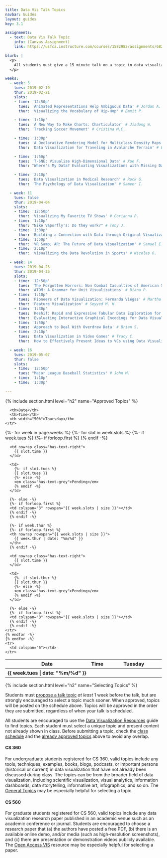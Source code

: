 ```yaml
---
title: Data Vis Talk Topics
navbar: Guides
layout: guides
key: 3.1

assignments:
  - text: Data Vis Talk Topic
    info: (Canvas Assignment)
    link: https://usfca.instructure.com/courses/1582982/assignments/6829299

blurb: |
  <p>
    All students must give a 15 minute talk on a topic in data visualization. This guide explains the talk topic requirements. See the general <a href="data-vis-talks.html">Data Vis Talks</a> guide for more details on other requirements.
  </p>

weeks:
  - week: 5
    tues: 2019-02-19
    thur: 2019-02-21
    slots:
    - time: '12:50p'
      tues: 'Animated Representations Help Ambiguous Data' # Jordan A.
      thur: 'Visualizing the Vocabulary of Hip-Hop' # Emmit P.

    - time: '1:10p'
      tues: 'A New Way to Make Charts: Charticulator' # Jiadong W.
      thur: 'Tracking Soccer Movement' # Cristina M.C.

    - time: '1:30p'
      tues: 'A Declarative Rendering Model for Multiclass Density Maps' # Tong W.
      thur: 'Data Visualization for Traveling in Avalanche Terrain' # Enrique B.

    - time: '1:50p'
      tues: 'T-SNE: Visualize High-Dimensional Data' # Xue F.
      thur: "Where's My Data? Evaluating Visualizations with Missing Data" # Gudbrand S.

    - time: '2:10p'
      tues: 'Data Visualization in Medical Research' # Rock G.
      thur: 'The Psychology of Data Visualization' # Sameer I.

  - week: 11
    tues: false
    thur: 2019-04-04
    slots:
    - time: '12:50p'
      thur: 'Visualizing My Favorite TV Shows' # Corianna P.
    - time: '1:10p'
      thur: "Nike Vaporfly's: Do they work?" # Tony J.
    - time: '1:30p'
      thur: 'Building a Connection with Data through Original Visualization' # Darianne L.
    - time: '1:50p'
      thur: 'VR &amp; AR: The Future of Data Visualization' # Samuel E. O.
    - time: '2:10p'
      thur: 'Visualizing the Data Revolution in Sports' # Nicolas O.

  - week: 14
    tues: 2019-04-23
    thur: 2019-04-25
    slots:
    - time: '12:50p'
      tues: 'The Forgotten Horrors: Non Combat Casualties of American Servicemen' # David M.
      thur: 'ATOM: A Grammar for Unit Visualizations' # Diana P.
    - time: '1:10p'
      tues: 'Pioneers of Data Visualization: Fernanda Viégas' # Martha S.
      thur: 'Feature Visualization' # Seyyed M. H.
    - time: '1:30p'
      tues: 'Keshif: Rapid and Expressive Tabular Data Exploration for Novices' # Divya V.
      thur: 'Evaluating Interactive Graphical Encodings for Data Visualization' # Neal S.
    - time: '1:50p'
      tues: 'Approach to Deal With Overdraw Data' # Brian S.
    - time: '2:10p'
      tues: 'Data Visualization in Video Games' # Tracy C.
      thur: 'How to Effectively Present Ideas to VCs using Data Visualization' # Kibeom K.

  - week: 16
    tues: 2019-05-07
    thur: false
    slots:
    - time: '12:50p'
      tues: "Major League Baseball Statistics" # John M.
    - time: '1:10p'
    - time: '1:30p'

---
```


{% include section.html level="h2" name="Approved Topics" %}

<table class="table is-narrow">
  <thead>
    <tr>
      <th>Date</th>
      <th>Time</th>
      <th width="50%">Tuesday</th>

      <th>Date</th>
      <th>Time</th>
      <th width="50%">Thursday</th>
    </tr>
  </thead>

  <tbody>
    {%- for week in page.weeks %}
    {%- for slot in week.slots %}
    <tr>
      {%- if week.tues %}
      {%- if forloop.first %}
      <th nowrap rowspan="{{ week.slots | size }}">
        {{ week.tues | date: "%m/%d" }}
      </th>
      {% endif -%}

      <td nowrap class="has-text-right">
        {{ slot.time }}
      </td>

      <td>
        {%- if slot.tues %}
        {{ slot.tues }}
        {%- else -%}
        <em class="has-text-grey">Pending</em>
        {% endif -%}
      </td>

      {%- else -%}
      {%- if forloop.first %}
      <td colspan="3" rowspan="{{ week.slots | size }}"></td>
      {% endif -%}
      {% endif -%}

      {%- if week.thur %}
      {%- if forloop.first %}
      <th nowrap rowspan="{{ week.slots | size }}">
        {{ week.thur | date: "%m/%d" }}
      </th>
      {% endif -%}

      <td nowrap class="has-text-right">
        {{ slot.time }}
      </td>

      <td>
        {%- if slot.thur %}
        {{ slot.thur }}
        {%- else -%}
        <em class="has-text-grey">Pending</em>
        {% endif -%}
      </td>

      {%- else -%}
      {%- if forloop.first %}
      <td colspan="3" rowspan="{{ week.slots | size }}"></td>
      {% endif -%}
      {% endif -%}
    </tr>
    {% endfor -%}
    {% endfor -%}
    <tr>
      <td colspan="6"></td>
    </tr>
  </tbody>


</table>

{% include section.html level="h2" name="Selecting Topics" %}

Students must [propose a talk topic](https://usfca.instructure.com/courses/1582982/assignments/6829299) *at least* 1 week before the talk, but are strongly encouraged to select a topic much sooner. When approved, topics will be posted on the schedule above. Topics will be approved in the order they are submitted, regardless of when your talk is scheduled.

All students are encouraged to use the [Data Visualization Resources](/guides/general/resources.html) guide to find topics. Each student must select a unique topic and present content not already shown in class. Before submitting a topic, check the [class schedule](/schedule.html) and the [already approved topics](#approved-topics) above to avoid any overlap.

#### CS 360

For undergraduate students registered for CS 360, valid topics include any tools, techniques, examples, books, blogs, podcasts, or important persons (historical or current) in data visualization that have not already been discussed during class. The topics can be from the broader field of data visualization, including scientific visualization, visual analytics, information dashboards, data storytelling, informative art, infographics, and so on. The [General Topics](/guides/general/resources.html#general-resources) may be especially helpful for selecting a topic.

#### CS 560

For graduate students registered for CS 560, valid topics include any data visualization research paper published in an academic venue such as an academic conference or journal. Students are encouraged to choose a research paper that (a) the authors have posted a free PDF, (b) there is an available online demo, and/or media (such as high-resolution screenshots), and (c) there are presentation or demonstration videos publicly available. The [Open Access VIS](http://oavis.steveharoz.com/) resource may be especially helpful for selecting a paper.
